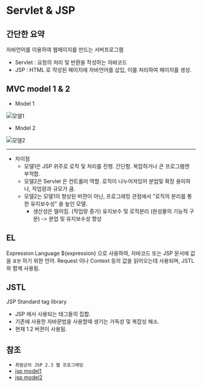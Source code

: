# Servlet & JSP
  

## 간단한 요약
  자바언어를 이용하여 웹페이지를 만드는 서버프로그램

- Servlet : 요청의 처리 및 반환을 작성하는 자바코드
- JSP : HTML 로 작성된 페이지에 자바언어를 삽입, 이를 처리하여 페이지를 생성.

## MVC model 1 & 2

- Model 1

![모델1](https://upload.wikimedia.org/wikipedia/commons/thumb/f/ff/Model_1.png/390px-Model_1.png)

- Model 2

![모델2](https://upload.wikimedia.org/wikipedia/commons/thumb/7/72/JSP_Model_2.svg/220px-JSP_Model_2.svg.png)

-----

- 차이점
  - 모델1은 JSP 위주로 로직 및 처리를 진행. 간단함. 복잡하거나 큰 프로그램엔 부적합.
  - 모델2은 Servlet 은 컨트롤러 역할. 로직이 나누어져있어 분업및 확장 용이하나, 작업량과 규모가 큼.
  - 모델2는 모델1의 향상된 버젼이 아닌, 프로그래밍 관점에서 "로직의 분리를 통한 유지보수성" 을 높인 모델.
    - 생산성은 떨어짐. (작업량 증가) 유지보수 및 로직분리 (완성물의 기능적 구분) -> 분업 및 유지보수성 향상
      

## EL
  Expression Language
  ${expression} 으로 사용하여, 자바코드 또는 JSP 문서에 값을 `표현` 하기 위한 언어.
  Request 이나 Context 등의 값을 읽어오는데 사용되며, JSTL 와 함께 사용됨.

## JSTL
  JSP Standard tag library

- JSP 에서 사용되는 태그들의 집합.
- 기존에 사용한 자바문법을 사용할때 생기는 가독성 및 복잡성 해소.
- 현재 1.2 버젼이 사용됨.


## 참조
- `최범균의 JSP 2.3 웹 프로그래밍`
- [jsp model1](https://en.wikipedia.org/wiki/JSP_model_1_architecture)
- [jsp model2](https://en.wikipedia.org/wiki/JSP_model_2_architecture)
